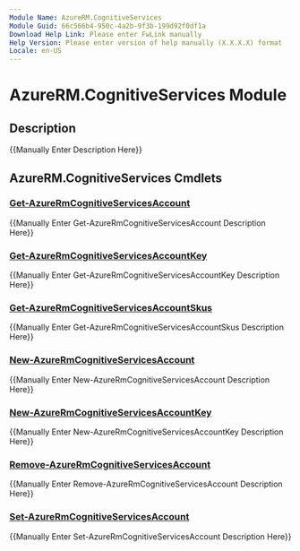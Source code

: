 ```yaml
---
Module Name: AzureRM.CognitiveServices
Module Guid: 66c566b4-950c-4a2b-9f3b-199d92f0df1a
Download Help Link: Please enter FwLink manually
Help Version: Please enter version of help manually (X.X.X.X) format
Locale: en-US
---
```


# AzureRM.CognitiveServices Module
## Description
{{Manually Enter Description Here}}

## AzureRM.CognitiveServices Cmdlets
### [Get-AzureRmCognitiveServicesAccount](Get-AzureRmCognitiveServicesAccount.md)
{{Manually Enter Get-AzureRmCognitiveServicesAccount Description Here}}

### [Get-AzureRmCognitiveServicesAccountKey](Get-AzureRmCognitiveServicesAccountKey.md)
{{Manually Enter Get-AzureRmCognitiveServicesAccountKey Description Here}}

### [Get-AzureRmCognitiveServicesAccountSkus](Get-AzureRmCognitiveServicesAccountSkus.md)
{{Manually Enter Get-AzureRmCognitiveServicesAccountSkus Description Here}}

### [New-AzureRmCognitiveServicesAccount](New-AzureRmCognitiveServicesAccount.md)
{{Manually Enter New-AzureRmCognitiveServicesAccount Description Here}}

### [New-AzureRmCognitiveServicesAccountKey](New-AzureRmCognitiveServicesAccountKey.md)
{{Manually Enter New-AzureRmCognitiveServicesAccountKey Description Here}}

### [Remove-AzureRmCognitiveServicesAccount](Remove-AzureRmCognitiveServicesAccount.md)
{{Manually Enter Remove-AzureRmCognitiveServicesAccount Description Here}}

### [Set-AzureRmCognitiveServicesAccount](Set-AzureRmCognitiveServicesAccount.md)
{{Manually Enter Set-AzureRmCognitiveServicesAccount Description Here}}

